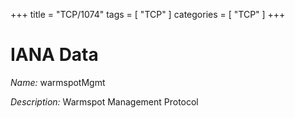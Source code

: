 +++
title = "TCP/1074"
tags = [ "TCP" ]
categories = [ "TCP" ]
+++

# IANA Data

_Name:_ warmspotMgmt

_Description:_ Warmspot Management Protocol

